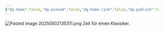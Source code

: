 ```yaml
---
{"dg-home":false,"dg-pinned":false,"dg-home-link":false,"dg-publish":true,"tags":["dgblip"],"created-date":"2023-12-16T00:00:00","updated-date":"2025-05-02T13:56:25","disabled rules":["yaml-title","yaml-title-alias","file-name-heading"],"title":"philipp on Threads @ 2023-12-16","dg-path":"blips/202505021349724.md","permalink":"/blips/202505021349724/","dgPassFrontmatter":true}
---
```



![Pasted image 20250502135311.png](/img/user/attachments/Pasted%20image%2020250502135311.png)
Zeit für einen Klassiker.



